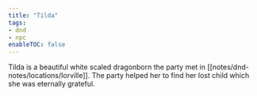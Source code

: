 ```yaml
---
title: "Tilda"
tags:
- dnd
- npc
enableTOC: false
---
```


Tilda is a beautiful white scaled dragonborn the party met in [[notes/dnd-notes/locations/Iorville]]. The party helped her to find her lost child which she was eternally grateful. 